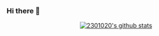 ### Hi there 👋

<p align="center">
  <a href="https://github.com/edisonlee55"><img src="https://github-readme-stats.vercel.app/api?username=2301020&hide_border=true&show_icons=true&theme=dark" alt="2301020's github stats"></a>
</p>


<!--
**2301020/2301020** is a ✨ _special_ ✨ repository because its `README.md` (this file) appears on your GitHub profile.

Here are some ideas to get you started:

- 🔭 I’m currently working on ...
- 🌱 I’m currently learning ...
- 👯 I’m looking to collaborate on ...
- 🤔 I’m looking for help with ...
- 💬 Ask me about ...
- 📫 How to reach me: ...
- 😄 Pronouns: ...
- ⚡ Fun fact: ...
-->
